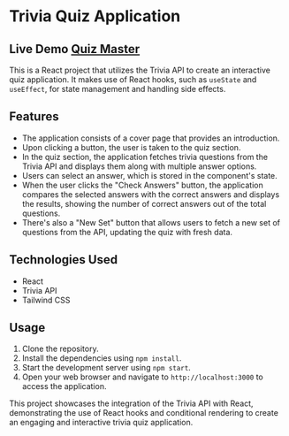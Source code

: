 # Trivia Quiz Application

## Live Demo [Quiz Master](https://646f2780a13e222a2297ec58--magnificent-semolina-3b2a47.netlify.app/)

This is a React project that utilizes the Trivia API to create an interactive quiz application. It makes use of React hooks, such as `useState` and `useEffect`, for state management and handling side effects.

## Features

- The application consists of a cover page that provides an introduction.
- Upon clicking a button, the user is taken to the quiz section.
- In the quiz section, the application fetches trivia questions from the Trivia API and displays them along with multiple answer options.
- Users can select an answer, which is stored in the component's state.
- When the user clicks the "Check Answers" button, the application compares the selected answers with the correct answers and displays the results, showing the number of correct answers out of the total questions.
- There's also a "New Set" button that allows users to fetch a new set of questions from the API, updating the quiz with fresh data.

## Technologies Used

- React
- Trivia API
- Tailwind CSS

## Usage

1.  Clone the repository.
2.  Install the dependencies using `npm install`.
3.  Start the development server using `npm start`.
4.  Open your web browser and navigate to `http://localhost:3000` to access the application.

This project showcases the integration of the Trivia API with React, demonstrating the use of React hooks and conditional rendering to create an engaging and interactive trivia quiz application.
